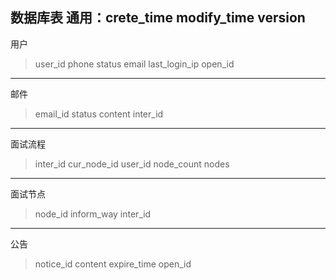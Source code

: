数据库表
通用：crete_time modify_time version
---
用户
> user_id    phone   status  email  last_login_ip  open_id 

---
邮件
> email_id    status  content   inter_id
---
面试流程
> inter_id    cur_node_id  user_id   node_count    nodes
---
面试节点
> node_id    inform_way     inter_id
---
公告
> notice_id content expire_time    open_id
